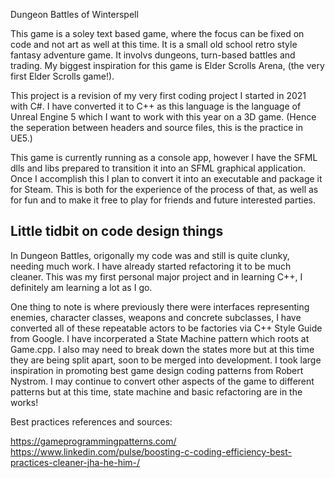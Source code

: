 Dungeon Battles of Winterspell

This game is a soley text based game, where the focus can be fixed on code and not art as well at this time. It is a small old school retro style fantasy adventure game. It involvs dungeons, turn-based battles and trading.
My biggest inspiration for this game is Elder Scrolls Arena, (the very first Elder Scrolls game!).

This project is a revision of my very first coding project I started in 2021 with C#. I have converted it to C++ as this language is the language of Unreal Engine 5 which I want to work with this year on a 3D game.
(Hence the seperation between headers and source files, this is the practice in UE5.)

This game is currently running as a console app, however I have the SFML dlls and libs prepared to transition it into an SFML graphical application. Once I accomplish this I plan to convert it into an executable
and package it for Steam. This is both for the experience of the process of that, as well as for fun and to make it free to play for friends and future interested parties.

## Little tidbit on code design things
In Dungeon Battles, origonally my code was and still is quite clunky, needing much work. I have already started refactoring it to be much cleaner. This was my first personal major project and in learning C++,
I definitely am learning a lot as I go.

One thing to note is where previously there were interfaces representing enemies, character classes, weapons and concrete subclasses, I have converted all of these repeatable
actors to be factories via C++ Style Guide from Google.
I have incorperated a State Machine pattern which roots at Game.cpp. I also may need to break down the states more but at this time they are being split apart, soon to be merged into development.
I took large inspiration in promoting best game design coding patterns from Robert Nystrom. I may continue to convert other aspects of the game to different patterns but at this time, state machine and basic refactoring are in the works!

Best practices references and sources:

https://gameprogrammingpatterns.com/
https://www.linkedin.com/pulse/boosting-c-coding-efficiency-best-practices-cleaner-jha-he-him-/

